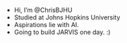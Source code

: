 - Hi, I’m @ChrisBJHU
- Studied at Johns Hopkins University
- Aspirations lie with AI.
- Going to build JARVIS one day. :)
